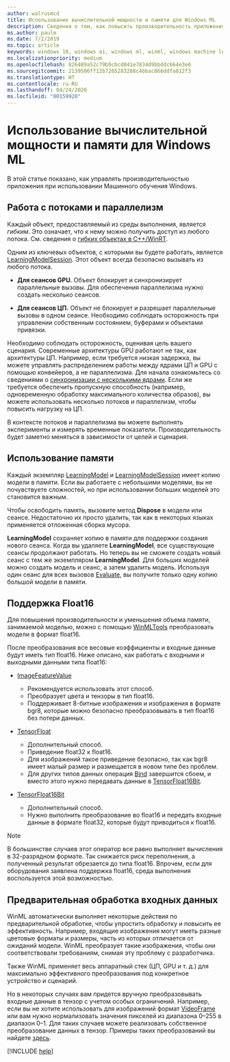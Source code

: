 ```yaml
---
author: walrusmcd
title: Использование вычислительной мощности и памяти для Windows ML
description: Сведения о том, как повысить производительность приложения при использовании Windows ML.
ms.author: paulm
ms.date: 7/2/2019
ms.topic: article
keywords: windows 10, windows ai, windows ml, winml, windows machine learning
ms.localizationpriority: medium
ms.openlocfilehash: 826489a52c79b9cbcd841e7834d9bbddc664e3e6
ms.sourcegitcommit: 2139506ff12b7205283288c4bbac866ddfa812f3
ms.translationtype: HT
ms.contentlocale: ru-RU
ms.lasthandoff: 04/24/2020
ms.locfileid: "80159920"
---
```

# <a name="windows-ml-performance-and-memory"></a>Использование вычислительной мощности и памяти для Windows ML

В этой статье показано, как управлять производительностью приложения при использовании Машинного обучения Windows.

## <a name="threading-and-concurrency"></a>Работа с потоками и параллелизм

Каждый объект, предоставляемый из среды выполнения, является *гибким*. Это означает, что к нему можно получить доступ из любого потока. См. сведения о [гибких объектах в C++/WinRT](https://docs.microsoft.com/windows/uwp/cpp-and-winrt-apis/agile-objects).

Одним из ключевых объектов, с которыми вы будете работать, является [LearningModelSession](https://docs.microsoft.com/uwp/api/windows.ai.machinelearning.learningmodelsession).  Этот объект всегда безопасно вызывать из любого потока.

* **Для сеансов GPU.** Объект блокирует и синхронизирует параллельные вызовы.  Для обеспечения параллелизма нужно создать несколько сеансов.

* **Для сеансов ЦП.** Объект не блокирует и разрешает параллельные вызовы в одном сеансе. Необходимо соблюдать осторожность при управлении собственным состоянием, буферами и объектами привязки.

Необходимо соблюдать осторожность, оценивая цель вашего сценария. Современные архитектуры GPU работают не так, как архитектуры ЦП. Например, если требуется низкая задержка, вы можете управлять распределением работы между ядрами ЦП и GPU с помощью конвейеров, а не параллелизма. Для начала ознакомьтесь со сведениями о [синхронизации с несколькими ядрами](https://docs.microsoft.com/windows/desktop/direct3d12/user-mode-heap-synchronization). Если же требуется обеспечить пропускную способность (например, одновременную обработку максимального количества образов), вы можете использовать несколько потоков и параллелизм, чтобы повысить нагрузку на ЦП.

В контексте потоков и параллелизма вы можете выполнять эксперименты и измерять временные показатели.   Производительность будет заметно меняться в зависимости от целей и сценария.

## <a name="memory-utilization"></a>Использование памяти

Каждый экземпляр [LearningModel](https://docs.microsoft.com/uwp/api/windows.ai.machinelearning.learningmodel) и [LearningModelSession](https://docs.microsoft.com/uwp/api/windows.ai.machinelearning.learningmodelsession) имеет копию модели в памяти. Если вы работаете с небольшими моделями, вы не почувствуете сложностей, но при использовании больших моделей это становится важным.

Чтобы освободить память, вызовите метод **Dispose** в модели или сеансе. Недостаточно их просто удалить, так как в некоторых языках применяется отложенная сборка мусора.

**LearningModel** сохраняет копию в памяти для поддержки создания нового сеанса. Когда вы удаляете **LearningModel**, все существующие сеансы продолжают работать.  Но теперь вы не сможете создать новый сеанс с тем же экземпляром **LearningModel**. Для больших моделей можно создать модель и сеанс, а затем удалить модель. Используя один сеанс для всех вызовов [Evaluate](https://docs.microsoft.com/uwp/api/windows.ai.machinelearning.learningmodelsession.evaluate), вы получите только одну копию большой модели в памяти.

<!--
<TODO Asynchronous calling patterns>
-->

## <a name="float16-support"></a>Поддержка Float16

Для повышения производительности и уменьшения объема памяти, занимаемой моделью, можно с помощью [WinMLTools](convert-model-winmltools.md#convert-to-floating-point-16) преобразовать модели в формат float16.

После преобразования все весовые коэффициенты и входные данные будут иметь тип float16. Ниже описано, как работать с входными и выходными данными типа float16:

* [ImageFeatureValue](https://docs.microsoft.com/uwp/api/windows.ai.machinelearning.imagefeaturevalue)
    * Рекомендуется использовать этот способ.
    * Преобразует цвета и тензоры в тип float16.
    * Поддерживает 8-битные изображения и изображения в формате bgr8, которые можно безопасно преобразовывать в тип float16 без потери данных.

* [TensorFloat](https://docs.microsoft.com/uwp/api/windows.ai.machinelearning.tensorfloat)
    * Дополнительный способ.
    * Приведение float32 к float16.
    * Для изображений такое приведение безопасно, так как bgr8 имеет малый размер и размещается в новом типе без проблем.
    * Для других типов данных операция [Bind](https://docs.microsoft.com/uwp/api/windows.ai.machinelearning.learningmodelbinding.bind) завершится сбоем, и вместо этого нужно передавать данные в [TensorFloat16Bit](https://docs.microsoft.com/uwp/api/windows.ai.machinelearning.tensorfloat16bit).

* [TensorFloat16Bit](https://docs.microsoft.com/uwp/api/windows.ai.machinelearning.tensorfloat16bit)
    * Дополнительный способ.
    * Нужно выполнить преобразование во float16 и передать входные данные в формате float32, которые будут приводиться к float16.

> [!NOTE]
> В большинстве случаев этот оператор все равно выполняет вычисления в 32-разрядном формате. Так снижается риск переполнения, а полученный результат обрезается до типа float16. Впрочем, если для оборудования заявлена поддержка float16, среда выполнения воспользуется этой возможностью.

## <a name="pre-processing-input-data"></a>Предварительная обработка входных данных

WinML автоматически выполняет некоторые действия по предварительной обработке, чтобы упростить обработку и повысить ее эффективность. Например, входящие изображения могут иметь разные цветовые форматы и размеры, часть из которых отличается от ожиданий модели. WinML преобразует такие изображения, чтобы они соответствовали требованиям, снимая эту проблему с разработчика.

Также WinML применяет весь аппаратный стек (ЦП, GPU и т. д.) для максимально эффективного преобразования под конкретное устройство и сценарий.

Но в некоторых случаях вам придется вручную преобразовывать входные данные в тензор с учетом особых ограничений. Например, если вы не хотите использовать для изображений формат [VideoFrame](https://docs.microsoft.com/uwp/api/windows.media.videoframe) или вам нужно нормализовать значения пикселей из диапазона 0–255 в диапазон 0–1. Для таких случаев можете реализовать собственное преобразование данных в тензор. Примеры таких преобразований вы найдете [здесь](https://github.com/Microsoft/Windows-Machine-Learning/tree/master/Samples/CustomTensorization).

[!INCLUDE [help](../includes/get-help.md)]
